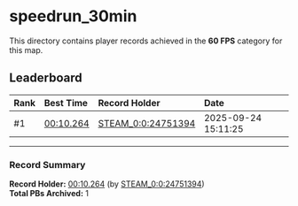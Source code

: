 # speedrun_30min

This directory contains player records achieved in the **60 FPS** category for this map.

## Leaderboard

| Rank | Best Time | Record Holder | Date                |
| :--- | :-------- | :------------ | :------------------ |
| #1   | [00:10.264](./00010264_STEAM_0_0_24751394_20250924-151125.zip) | [STEAM_0:0:24751394](https://speedrun16.com/profile/STEAM_0:0:24751394)   | 2025-09-24 15:11:25 |

---

### Record Summary
**Record Holder:** [00:10.264](./00010264_STEAM_0_0_24751394_20250924-151125.zip) (by [STEAM_0:0:24751394](https://speedrun16.com/profile/STEAM_0:0:24751394))  
**Total PBs Archived:** 1